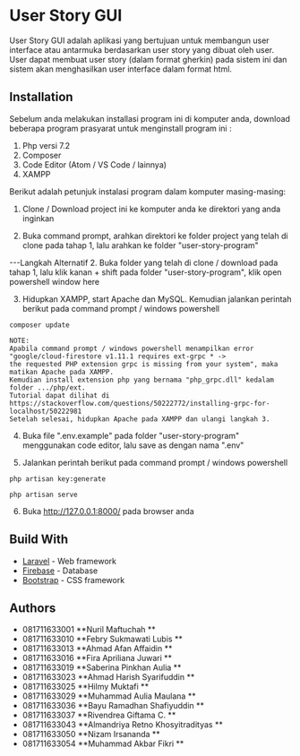 # User Story GUI

User Story GUI adalah aplikasi yang bertujuan untuk membangun user interface atau antarmuka berdasarkan user story yang dibuat oleh user. User dapat membuat user story (dalam format gherkin) pada sistem ini dan sistem akan menghasilkan user interface dalam format html.

## Installation

Sebelum anda melakukan installasi program ini di komputer anda, download beberapa program prasyarat untuk menginstall program ini :
1. Php versi 7.2
2. Composer
3. Code Editor (Atom / VS Code / lainnya)
4. XAMPP

Berikut adalah petunjuk instalasi program dalam komputer masing-masing:

1. Clone / Download project ini ke komputer anda ke direktori yang anda inginkan

2. Buka command prompt, arahkan direktori ke folder project yang telah di clone pada tahap 1, lalu arahkan ke folder "user-story-program"

---Langkah Alternatif
2. Buka folder yang telah di clone / download pada tahap 1, lalu klik kanan + shift pada folder "user-story-program", klik open powershell window here

3. Hidupkan XAMPP, start Apache dan MySQL. Kemudian jalankan perintah berikut pada command prompt / windows powershell

```
composer update

```
```
NOTE:
Apabila command prompt / windows powershell menampilkan error "google/cloud-firestore v1.11.1 requires ext-grpc * -> 
the requested PHP extension grpc is missing from your system", maka matikan Apache pada XAMPP.
Kemudian install extension php yang bernama "php_grpc.dll" kedalam folder .../php/ext.
Tutorial dapat dilihat di https://stackoverflow.com/questions/50222772/installing-grpc-for-localhost/50222981
Setelah selesai, hidupkan Apache pada XAMPP dan ulangi langkah 3.

```

4. Buka file ".env.example" pada folder "user-story-program" menggunakan code editor, lalu save as dengan nama ".env"

5. Jalankan perintah berikut pada command prompt / windows powershell

```
php artisan key:generate

php artisan serve

```

6. Buka http://127.0.0.1:8000/ pada browser anda


## Build With

* [Laravel](https://laravel.com/) - Web framework
* [Firebase](https://firebase.google.com/) - Database
* [Bootstrap](https://getbootstrap.com/) - CSS framework


## Authors

* 081711633001   **Nuril Maftuchah                  **
* 081711633010   **Febry Sukmawati Lubis            **
* 081711633013   **Ahmad Afan Affaidin              **
* 081711633016   **Fira Apriliana Juwari            **
* 081711633019   **Saberina Pinkhan Aulia           **
* 081711633023   **Ahmad Harish Syarifuddin         **
* 081711633025   **Hilmy Muktafi                    **
* 081711633029   **Muhammad Aulia Maulana           **
* 081711633036   **Bayu Ramadhan Shafiyuddin        **
* 081711633037   **Rivendrea Giftama C.             **
* 081711633043   **Almandriya Retno Khosyitradityas **
* 081711633050   **Nizam Irsananda                  **
* 081711633054   **Muhammad Akbar Fikri             **
